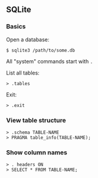 ## SQLite

### Basics

Open a database:

```
$ sqlite3 /path/to/some.db
```

All "system" commands start with `.`

List all tables:

```
> .tables
```

Exit:

```
> .exit
```

### View table structure

```
> .schema TABLE-NAME
> PRAGMA table_info(TABLE-NAME);
```

### Show column names

```
> . headers ON
> SELECT * FROM TABLE-NAME;
```
